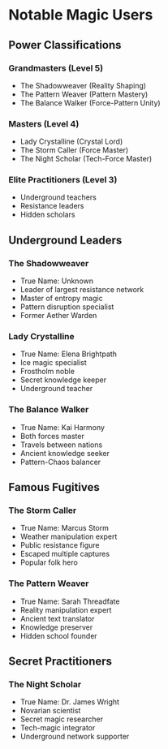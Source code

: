 # Notable Magic Users

## Power Classifications

### Grandmasters (Level 5)
- The Shadowweaver (Reality Shaping)
- The Pattern Weaver (Pattern Mastery)
- The Balance Walker (Force-Pattern Unity)

### Masters (Level 4)
- Lady Crystalline (Crystal Lord)
- The Storm Caller (Force Master)
- The Night Scholar (Tech-Force Master)

### Elite Practitioners (Level 3)
- Underground teachers
- Resistance leaders
- Hidden scholars

## Underground Leaders

### The Shadowweaver
- True Name: Unknown
- Leader of largest resistance network
- Master of entropy magic
- Pattern disruption specialist
- Former Aether Warden

### Lady Crystalline
- True Name: Elena Brightpath
- Ice magic specialist
- Frostholm noble
- Secret knowledge keeper
- Underground teacher

### The Balance Walker
- True Name: Kai Harmony
- Both forces master
- Travels between nations
- Ancient knowledge seeker
- Pattern-Chaos balancer

## Famous Fugitives

### The Storm Caller
- True Name: Marcus Storm
- Weather manipulation expert
- Public resistance figure
- Escaped multiple captures
- Popular folk hero

### The Pattern Weaver
- True Name: Sarah Threadfate
- Reality manipulation expert
- Ancient text translator
- Knowledge preserver
- Hidden school founder

## Secret Practitioners

### The Night Scholar
- True Name: Dr. James Wright
- Novarian scientist
- Secret magic researcher
- Tech-magic integrator
- Underground network supporter

